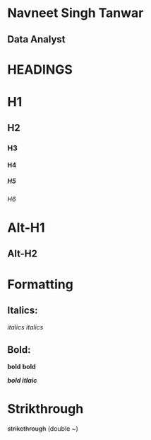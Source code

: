# Navneet Singh Tanwar
## Data Analyst

# HEADINGS


# H1
## H2
### H3
#### H4
##### H5
###### H6

Alt-H1
======

Alt-H2
------



# Formatting

## Italics:
*italics* 
_italics_

## Bold:
**bold**
__bold__

**_bold itlaic_**

# Strikthrough
~~strikethrough~~ (double ~)

